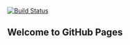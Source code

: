 [![Build Status](https://travis-ci.org/newer2333/Hello-World.svg?branch=master)](https://travis-ci.org/newer2333/Hello-World)

## Welcome to GitHub Pages
